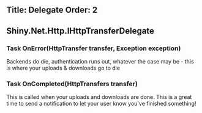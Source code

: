 Title: Delegate
Order: 2
---

## Shiny.Net.Http.IHttpTransferDelegate

### Task OnError(HttpTransfer transfer, Exception exception)
Backends do die, authentication runs out, whatever the case may be - this is where your uploads & downloads go to die


### Task OnCompleted(HttpTransfers transfer)
This is called when your uploads and downloads are done.  This is a great time to send a notification to let your user know you've finished something!